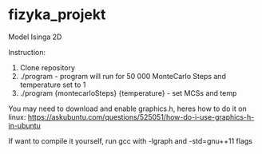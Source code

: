 # fizyka_projekt
Model Isinga 2D

Instruction:
 1. Clone repository 
 2. ./program - program will run for 50 000 MonteCarlo Steps and temperature set to 1
 3. ./program {montecarloSteps} {temperature} - set MCSs and temp
 
 You may need to download and enable graphics.h, heres how to do it on linux:
 https://askubuntu.com/questions/525051/how-do-i-use-graphics-h-in-ubuntu
 
 If want to compile it yourself, run gcc with -lgraph and -std=gnu++11 flags 
